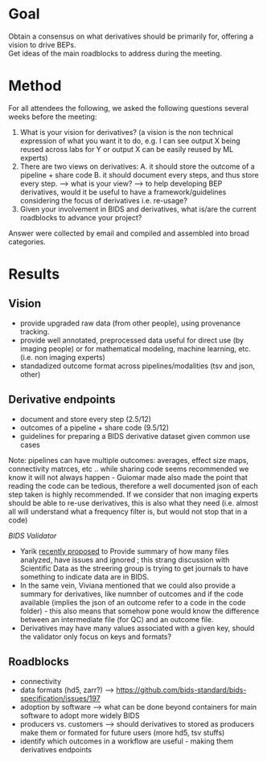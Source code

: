 # Goal

Obtain a consensus on what derivatives should be primarily for, offering a vision to drive BEPs.  
Get ideas of the main roadblocks to address during the meeting.

# Method

For all attendees the following, we asked the following questions several weeks before the meeting:  
1. What is your vision for derivatives? (a vision is the non technical expression of what you want it to do, e.g. I can see output X being reused across labs for Y or output X can be easily reused by ML experts)  
2. There are two views on derivatives: A. it should store the outcome of a pipeline + share code B. it should document every steps, and thus store every step. --> what is your view? --> to help developing BEP derivatives, would it be useful to have a framework/guidelines considering the focus of derivatives i.e. re-usage?
3. Given your involvement in BIDS and derivatives, what is/are the current roadblocks to advance your project?
  
Answer were collected by email and compiled and assembled into broad categories.

# Results

## Vision
- provide upgraded raw data (from other people), using provenance tracking.
- provide well annotated, preprocessed data useful for direct use (by imaging people) or for mathematical modeling, machine learning, etc. (i.e. non imaging experts)
- standadized outcome format across pipelines/modalities (tsv and json, other) 

## Derivative endpoints
- document and store every step (2.5/12)
- outcomes of a pipeline + share code (9.5/12)
- guidelines for preparing a BIDS derivative dataset given common use cases

Note: pipelines can have multiple outcomes: averages, effect size maps, connectivity matrces, etc ..  while sharing code seems recommended we know it will not always happen - Guiomar made also made the point that reading the code can be tedious, therefore a well documented json of each step taken is highly recommended. If we consider that non imaging experts should be able to re-use derivatives, this is also what they need (i.e. almost all will understand what a frequency filter is, but would not stop that in a code)

*BIDS Validator*
- Yarik [recently proposed](https://github.com/bids-standard/bids-validator/issues/1676#issuecomment-1563185929) to Provide summary of how many files analyzed, have issues and ignored ; this strang discussion with Scientific Data as the streering group is trying to get journals to have something to indicate data are in BIDS.  
- In the same vein, Viviana mentioned that we could also provide a summary for derivatives, like numnber of outcomes and if the code available (implies the json of an outcome refer to a code in the code folder) - this also means that somehow pone would know the difference between an intermediate file (for QC) and an outcome file.
- Derivatives may have many values associated with a given key, should the validator only focus on keys and formats? 

## Roadblocks
- connectivity
- data formats (hd5, zarr?) --> https://github.com/bids-standard/bids-specification/issues/197
- adoption by software --> what can be done beyond containers for main software to adopt more widely BIDS
- producers vs. customers --> should derivatives to stored as producers make them or formated for future users (more hd5, tsv stuffs) 
- identify which outcomes in a workflow are useful - making them derivatives endpoints


